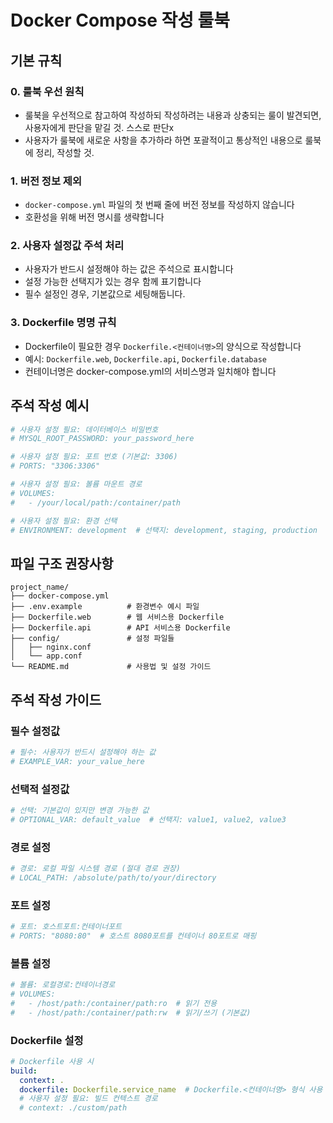 # Docker Compose 작성 룰북

## 기본 규칙
### 0. 룰북 우선 원칙
- 룰북을 우선적으로 참고하여 작성하되 작성하려는 내용과 상충되는 룰이 발견되면, 사용자에게 판단을 맡길 것. 스스로 판단x
- 사용자가 룰북에 새로운 사항을 추가하라 하면 포괄적이고 통상적인 내용으로 룰북에 정리, 작성할 것.

### 1. 버전 정보 제외
- `docker-compose.yml` 파일의 첫 번째 줄에 버전 정보를 작성하지 않습니다
- 호환성을 위해 버전 명시를 생략합니다

### 2. 사용자 설정값 주석 처리
- 사용자가 반드시 설정해야 하는 값은 주석으로 표시합니다
- 설정 가능한 선택지가 있는 경우 함께 표기합니다
- 필수 설정인 경우, 기본값으로 세팅해둡니다.

### 3. Dockerfile 명명 규칙
- Dockerfile이 필요한 경우 `Dockerfile.<컨테이너명>`의 양식으로 작성합니다
- 예시: `Dockerfile.web`, `Dockerfile.api`, `Dockerfile.database`
- 컨테이너명은 docker-compose.yml의 서비스명과 일치해야 합니다

## 주석 작성 예시

```yaml
# 사용자 설정 필요: 데이터베이스 비밀번호
# MYSQL_ROOT_PASSWORD: your_password_here

# 사용자 설정 필요: 포트 번호 (기본값: 3306)
# PORTS: "3306:3306"

# 사용자 설정 필요: 볼륨 마운트 경로
# VOLUMES: 
#   - /your/local/path:/container/path

# 사용자 설정 필요: 환경 선택
# ENVIRONMENT: development  # 선택지: development, staging, production
```

## 파일 구조 권장사항

```
project_name/
├── docker-compose.yml
├── .env.example          # 환경변수 예시 파일
├── Dockerfile.web        # 웹 서비스용 Dockerfile
├── Dockerfile.api        # API 서비스용 Dockerfile
├── config/               # 설정 파일들
│   ├── nginx.conf
│   └── app.conf
└── README.md             # 사용법 및 설정 가이드
```

## 주석 작성 가이드

### 필수 설정값
```yaml
# 필수: 사용자가 반드시 설정해야 하는 값
# EXAMPLE_VAR: your_value_here
```

### 선택적 설정값
```yaml
# 선택: 기본값이 있지만 변경 가능한 값
# OPTIONAL_VAR: default_value  # 선택지: value1, value2, value3
```

### 경로 설정
```yaml
# 경로: 로컬 파일 시스템 경로 (절대 경로 권장)
# LOCAL_PATH: /absolute/path/to/your/directory
```

### 포트 설정
```yaml
# 포트: 호스트포트:컨테이너포트
# PORTS: "8080:80"  # 호스트 8080포트를 컨테이너 80포트로 매핑
```

### 볼륨 설정
```yaml
# 볼륨: 로컬경로:컨테이너경로
# VOLUMES:
#   - /host/path:/container/path:ro  # 읽기 전용
#   - /host/path:/container/path:rw  # 읽기/쓰기 (기본값)
```

### Dockerfile 설정
```yaml
# Dockerfile 사용 시
build:
  context: .
  dockerfile: Dockerfile.service_name  # Dockerfile.<컨테이너명> 형식 사용
  # 사용자 설정 필요: 빌드 컨텍스트 경로
  # context: ./custom/path
```
